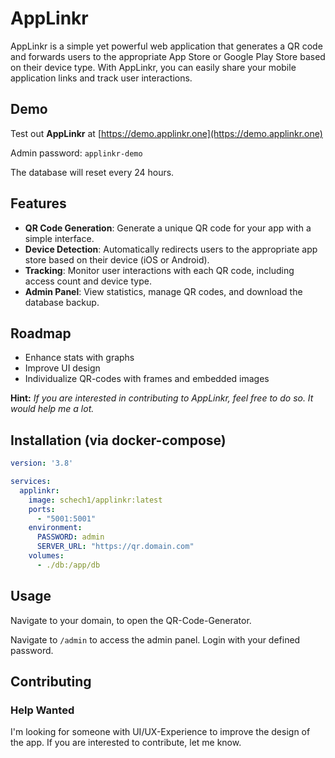 # AppLinkr

AppLinkr is a simple yet powerful web application that generates a QR code and forwards users to the appropriate App Store or Google Play Store based on their device type. With AppLinkr, you can easily share your mobile application links and track user interactions.

## Demo

Test out **AppLinkr** at [https://demo.applinkr.one](https://demo.applinkr.one)

Admin password: `applinkr-demo` 

The database will reset every 24 hours.


## Features

- **QR Code Generation**: Generate a unique QR code for your app with a simple interface.
- **Device Detection**: Automatically redirects users to the appropriate app store based on their device (iOS or Android).
- **Tracking**: Monitor user interactions with each QR code, including access count and device type.
- **Admin Panel**: View statistics, manage QR codes, and download the database backup.


## Roadmap

- Enhance stats with graphs
- Improve UI design
- Individualize QR-codes with frames and embedded images 

**Hint:** *If you are interested in contributing to AppLinkr, feel free to do so. It would help me a lot.*

## Installation (via docker-compose)

```yaml
version: '3.8'

services:
  applinkr:
    image: schech1/applinkr:latest
    ports:
      - "5001:5001"
    environment:
      PASSWORD: admin
      SERVER_URL: "https://qr.domain.com"
    volumes:
      - ./db:/app/db
```

## Usage
Navigate to your domain, to open the QR-Code-Generator.

Navigate to `/admin` to access the admin panel. Login with your defined password.

## Contributing

### Help Wanted
I'm looking for someone with UI/UX-Experience to improve the design of the app. 
If you are interested to contribute, let me know.
